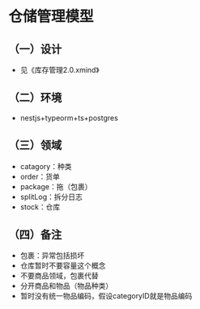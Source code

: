 # 仓储管理模型

## （一）设计
- 见《库存管理2.0.xmind》


## （二）环境
- nestjs+typeorm+ts+postgres

## （三）领域
- catagory：种类
- order：货单
- package：拖（包裹）
- splitLog：拆分日志
- stock：仓库

## （四）备注
- 包裹：异常包括损坏
- 仓库暂时不要容量这个概念
- 不要商品领域，包裹代替
- 分开商品和物品（物品种类）
- 暂时没有统一物品编码，假设categoryID就是物品编码